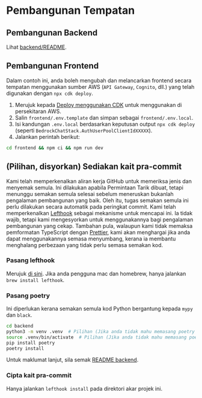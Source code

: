 # Pembangunan Tempatan

## Pembangunan Backend

Lihat [backend/README](../backend/README_ms-MY.md).

## Pembangunan Frontend

Dalam contoh ini, anda boleh mengubah dan melancarkan frontend secara tempatan menggunakan sumber AWS (`API Gateway`, `Cognito`, dll.) yang telah digunakan dengan `npx cdk deploy`.

1. Merujuk kepada [Deploy menggunakan CDK](../README.md#deploy-using-cdk) untuk menggunakan di persekitaran AWS.
2. Salin `frontend/.env.template` dan simpan sebagai `frontend/.env.local`.
3. Isi kandungan `.env.local` berdasarkan keputusan output `npx cdk deploy` (seperti `BedrockChatStack.AuthUserPoolClientIdXXXXX`).
4. Jalankan perintah berikut:

```zsh
cd frontend && npm ci && npm run dev
```

## (Pilihan, disyorkan) Sediakan kait pra-commit

Kami telah memperkenalkan aliran kerja GitHub untuk memeriksa jenis dan menyemak semula. Ini dilakukan apabila Permintaan Tarik dibuat, tetapi menunggu semakan semula selesai sebelum meneruskan bukanlah pengalaman pembangunan yang baik. Oleh itu, tugas semakan semula ini perlu dilakukan secara automatik pada peringkat commit. Kami telah memperkenalkan [Lefthook](https://github.com/evilmartians/lefthook?tab=readme-ov-file#install) sebagai mekanisme untuk mencapai ini. Ia tidak wajib, tetapi kami mengesyorkan untuk menggunakannya bagi pengalaman pembangunan yang cekap. Tambahan pula, walaupun kami tidak memaksa pemformatan TypeScript dengan [Prettier](https://prettier.io/), kami akan menghargai jika anda dapat menggunakannya semasa menyumbang, kerana ia membantu menghalang perbezaan yang tidak perlu semasa semakan kod.

### Pasang lefthook

Merujuk [di sini](https://github.com/evilmartians/lefthook#install). Jika anda pengguna mac dan homebrew, hanya jalankan `brew install lefthook`.

### Pasang poetry

Ini diperlukan kerana semakan semula kod Python bergantung kepada `mypy` dan `black`.

```sh
cd backend
python3 -m venv .venv  # Pilihan (Jika anda tidak mahu memasang poetry pada env anda)
source .venv/bin/activate  # Pilihan (Jika anda tidak mahu memasang poetry pada env anda)
pip install poetry
poetry install
```

Untuk maklumat lanjut, sila semak [README backend](../backend/README_ms-MY.md).

### Cipta kait pra-commit

Hanya jalankan `lefthook install` pada direktori akar projek ini.